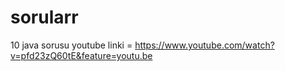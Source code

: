 # sorularr
10 java sorusu 
youtube linki = https://www.youtube.com/watch?v=pfd23zQ60tE&feature=youtu.be
